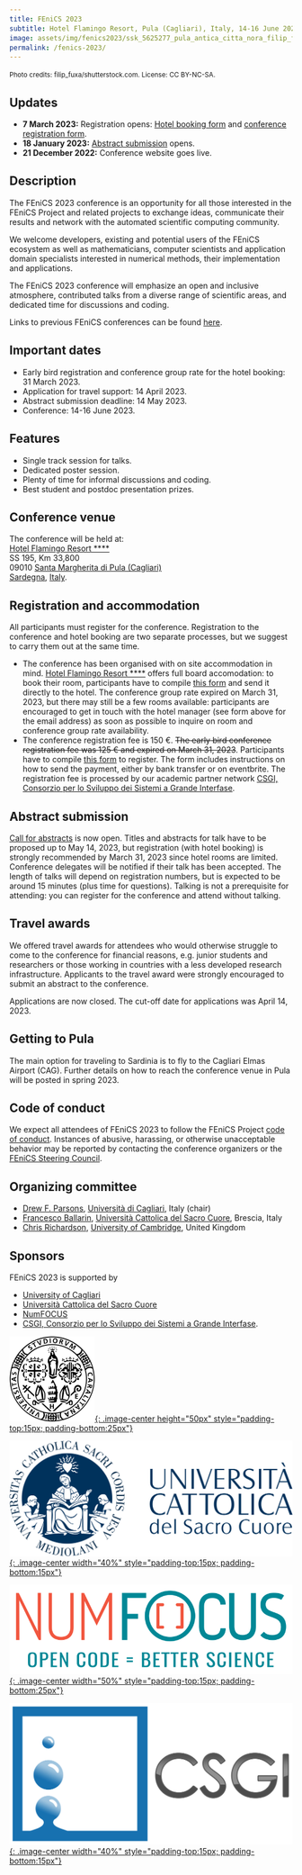 ```yaml
---
title: FEniCS 2023
subtitle: Hotel Flamingo Resort, Pula (Cagliari), Italy, 14-16 June 2023
image: assets/img/fenics2023/ssk_5625277_pula_antica_citta_nora_filip_fuxa_rsz.jpg
permalink: /fenics-2023/
---
```

<small>Photo credits: filip_fuxa/shutterstock.com. License: CC BY-NC-SA.</small>

## Updates
- **7 March 2023:** Registration opens: [Hotel booking form](/assets/extra/fenics2023/hotel-booking-form.docx) and [conference registration form](https://docs.google.com/forms/d/e/1FAIpQLScIr8tgzs0Hm9LEyxpha6SwujJw1jRU1ek15uBzY-IfJf7nVw/viewform).
- **18 January 2023:** [Abstract submission](https://forms.gle/h87NAnQ9hi9pp4PP7) opens.
- **21 December 2022:** Conference website goes live.

## Description

The FEniCS 2023 conference is an opportunity for all those interested in
the FEniCS Project and related projects to exchange ideas, communicate
their results and network with the automated scientific computing
community.

We welcome developers, existing and potential users of the
FEniCS ecosystem as well as mathematicians, computer scientists and
application domain specialists interested in numerical methods, their
implementation and applications.

The FEniCS 2023 conference will emphasize an open and inclusive
atmosphere, contributed talks from a diverse range of scientific areas,
and dedicated time for discussions and coding.

Links to previous FEniCS conferences can be found [here](index.md).

## Important dates

- Early bird registration and conference group rate for the hotel booking: 31 March 2023.
- Application for travel support: 14 April 2023.
- Abstract submission deadline: 14 May 2023.
- Conference:  14-16 June 2023.

## Features

- Single track session for talks.
- Dedicated poster session.
- Plenty of time for informal discussions and coding.
- Best student and postdoc presentation prizes.

## Conference venue

The conference will be held at:<br/>
[Hotel Flamingo Resort \*\*\*\*](https://www.hotelflamingosardinia.com/)<br/>
SS 195, Km 33,800 <br/>
09010 [Santa Margherita di Pula (Cagliari)](https://www.sardegnaturismo.it/en/places/south/pula)<br/>
[Sardegna](https://www.sardegnaturismo.it/en), [Italy](https://www.visititaly.eu/).<br/>

## Registration and accommodation

All participants must register for the conference. Registration to the conference and hotel booking are two separate processes, but we suggest to carry them out at the same time.
- The conference has been organised with on site accommodation in mind.
[Hotel Flamingo Resort \*\*\*\*](https://www.hotelflamingosardinia.com/) offers full board accomodation: to book their room, participants have to compile [this form](/assets/extra/fenics2023/hotel-booking-form.docx) and send it directly to the hotel. The conference group rate expired on March 31, 2023, but there may still be a few rooms available: participants are encouraged to get in touch with the hotel manager (see form above for the email address) as soon as possible to inquire on room and conference group rate availability.
- The conference registration fee is 150 €. ~~The early bird conference registration fee was 125 € and expired on March 31, 2023~~. Participants have to compile [this form](https://docs.google.com/forms/d/e/1FAIpQLScIr8tgzs0Hm9LEyxpha6SwujJw1jRU1ek15uBzY-IfJf7nVw/viewform) to register. The form includes instructions on how to send the payment, either by bank transfer or on eventbrite. The registration fee is processed by our academic partner network [CSGI, Consorzio per lo Sviluppo dei Sistemi a Grande Interfase](https://www.csgi.unifi.it/).

## Abstract submission

[Call for abstracts](https://forms.gle/h87NAnQ9hi9pp4PP7) is now open.
Titles and abstracts for talk have to be proposed up to May 14, 2023, but registration (with hotel booking) is strongly recommended by March 31, 2023 since hotel rooms are limited.
Conference delegates will be notified if their talk has been accepted. The length
of talks will depend on registration numbers, but is expected to be around 15
minutes (plus time for questions).
Talking is not a prerequisite for attending: you can register for the
conference and attend without talking.

## Travel awards

We offered travel awards for attendees who would otherwise struggle to come to the conference
for financial reasons, e.g. junior students and researchers or those working
in countries with a less developed research infrastructure. Applicants to the
travel award were strongly encouraged to submit an abstract to the conference.

Applications are now closed. The cut-off date for applications was April 14, 2023.

## Getting to Pula

The main option for traveling to Sardinia is to fly to the Cagliari Elmas Airport (CAG).
Further details on how to reach the conference venue in Pula will be posted in spring 2023.


## Code of conduct

We expect all attendees of FEniCS 2023 to follow the FEniCS Project
[code of conduct](../community/code-of-conduct.md). Instances of
abusive, harassing, or otherwise unacceptable behavior may be reported
by contacting the conference organizers or the [FEniCS Steering
Council](https://github.com/FEniCS/governance).

## Organizing committee

- [Drew F. Parsons](https://www.unica.it/unica/it/ateneo_s07_ss01.page?contentId=SHD273808), [Università di Cagliari](https://www.unica.it/), Italy (chair)
- [Francesco Ballarin](https://www.francescoballarin.it/), [Università Cattolica del Sacro Cuore](https://www.unicatt.it/), Brescia, Italy
- [Chris Richardson](https://www.esc.cam.ac.uk/directory/chris-richardson), [University of Cambridge](https://www.cam.ac.uk/), United Kingdom

## Sponsors
FEniCS 2023 is supported by
- [University of Cagliari](https://www.unica.it/)
- [Università Cattolica del Sacro Cuore](https://www.unicatt.it/)
- [NumFOCUS](https://numfocus.org/)
- [CSGI, Consorzio per lo Sviluppo dei Sistemi a Grande Interfase](https://www.csgi.unifi.it/).

[![Università degli Studi di Cagliari](/assets/img/fenics2023/UniCa_nero.svg){: .image-center height="50px" style="padding-top:15px; padding-bottom:25px"}]([[https://www.numfocus.org/](https://www.unica.it)](https://www.unica.it/))

[![Università Cattolica del Sacro Cuore](/assets/img/fenics2023/ucsc_logo.png){: .image-center width="40%" style="padding-top:15px; padding-bottom:15px"}]([[https://www.unicatt.it/](https://numfocus.org)](https://numfocus.org/))

[![NumFOCUS](/assets/img/numfocus.png){: .image-center width="50%" style="padding-top:15px; padding-bottom:25px"}](https://www.numfocus.org/)

[![CSGI, Consorzio per lo Sviluppo dei Sistemi a Grande Interfase](/assets/img/fenics2023/csgi_logo.png){: .image-center width="40%" style="padding-top:15px; padding-bottom:15px"}](https://www.csgi.unifi.it/)
